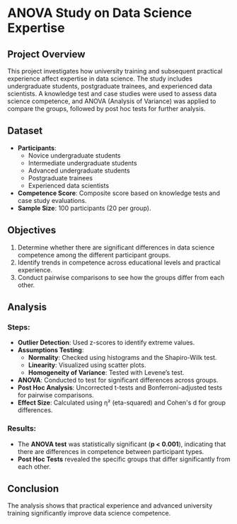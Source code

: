 # ANOVA Study on Data Science Expertise

## Project Overview

This project investigates how university training and subsequent practical experience affect expertise in data science. The study includes undergraduate students, postgraduate trainees, and experienced data scientists. A knowledge test and case studies were used to assess data science competence, and ANOVA (Analysis of Variance) was applied to compare the groups, followed by post hoc tests for further analysis.

## Dataset

- **Participants**: 
  - Novice undergraduate students
  - Intermediate undergraduate students
  - Advanced undergraduate students
  - Postgraduate trainees
  - Experienced data scientists
- **Competence Score**: Composite score based on knowledge tests and case study evaluations.
- **Sample Size**: 100 participants (20 per group).

## Objectives

1. Determine whether there are significant differences in data science competence among the different participant groups.
2. Identify trends in competence across educational levels and practical experience.
3. Conduct pairwise comparisons to see how the groups differ from each other.

## Analysis

### Steps:
- **Outlier Detection**: Used z-scores to identify extreme values.
- **Assumptions Testing**:
  - **Normality**: Checked using histograms and the Shapiro-Wilk test.
  - **Linearity**: Visualized using scatter plots.
  - **Homogeneity of Variance**: Tested with Levene’s test.
- **ANOVA**: Conducted to test for significant differences across groups.
- **Post Hoc Analysis**: Uncorrected t-tests and Bonferroni-adjusted tests for pairwise comparisons.
- **Effect Size**: Calculated using η² (eta-squared) and Cohen's d for group differences.

### Results:
- The **ANOVA test** was statistically significant (**p < 0.001**), indicating that there are differences in competence between participant types.
- **Post Hoc Tests** revealed the specific groups that differ significantly from each other.

## Conclusion

The analysis shows that practical experience and advanced university training significantly improve data science competence. 
